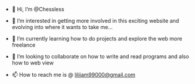 - 👋 Hi, I’m @Chessless
- 👀 I’m interested in getting more involved in this exciting website and evolving into where it wants to take me...

- 🌱 I’m currently learning how to do projects and explore the web more freelance 

- 💞️ I’m looking to collaborate on how to write and read programs and also how to web view

- 📫 How to reach me is @ liliiam99000@gmail.com 

<!---
Chessless/Chessless is a ✨ special ✨ repository because its `README.md` (this file) appears on your GitHub profile.
You can click the Preview link to take a look at your changes.
--->
